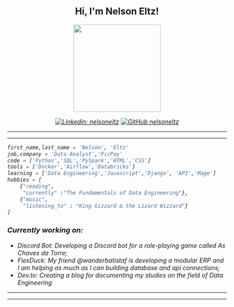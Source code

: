 <div align = 'center'>

## Hi, I'm Nelson Eltz!


 <img src='https://avataaars.io/?avatarStyle=Circle&topType=ShortHairShortFlat&accessoriesType=Blank&hairColor=BrownDark&facialHairType=BeardLight&facialHairColor=BrownDark&clotheType=Hoodie&clotheColor=Black&eyeType=Default&eyebrowType=DefaultNatural&mouthType=Default&skinColor=Light'
 height = 200/></div>

<div >
<em align='center'>

[![Linkedin: nelsoneltz](https://img.shields.io/badge/-nelsoneltz-blue?style=flat-square&logo=Linkedin&logoColor=white&link=https://www.linkedin.com/in/thaianebraga/)](https://www.linkedin.com/in/nelsoneltz/)
[![GitHub nelsoneltz](https://img.shields.io/github/followers/nelsoneltz?label=follow&style=social)](https://github.com/nelsoneltz)

</div>

---
---

<!-- <div >
<img src="intro.gif" align = 'right' height=400>
</div> -->

<div ><em align = 'left'>

```python
first_name,last_name = 'Nelson', 'Eltz'
job,company = 'Data Analyst','PicPay'
code = ['Python','SQL','PySpark','HTML','CSS']
tools = ['Docker','Airflow','Databricks']
learning = ['Data Engineering','Javascript','Django', 'API','Mage']
hobbies = [
    {"reading",
     "currently" :"The Fundamentals of Data Engineering"},
    {"music",
     "listening_to" : "King Gizzard & the Lizard Wizzard"}
]
```

</div>

### Currently working on:
- Discord Bot: Developing a Discord bot for a role-playing game called As Chaves da Torre;
- FlexDuck: My friend @wanderbatistaf is developing a modular ERP and I am helping as much as I can building database and api connections;
- Dev.to: Creating a blog for documenting my studies on the field of Data Engineering


---
 
---

<!--
**nelsoneltz/nelsoneltz** is a ✨ _special_ ✨ repository because its `README.md` (this file) appears on your GitHub profile.

Here are some ideas to get you started:

- 🔭 I’m currently working on ...
- 🌱 I’m currently learning ...
- 👯 I’m looking to collaborate on ...
- 🤔 I’m looking for help with ...
- 💬 Ask me about ...
- 📫 How to reach me: ...
- 😄 Pronouns: ...
- ⚡ Fun fact: ...
-->
